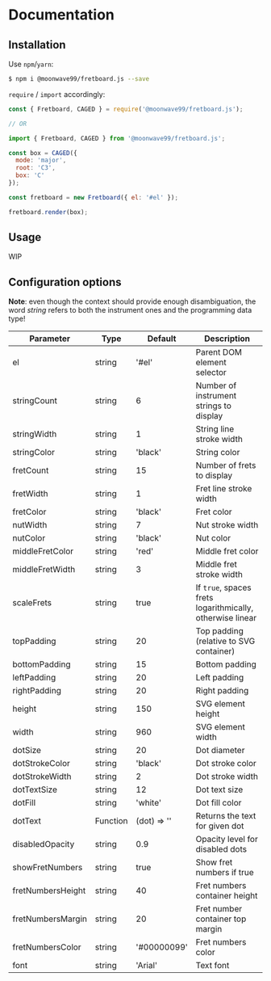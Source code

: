 # Documentation

## Installation

Use `npm`/`yarn`:

```bash
$ npm i @moonwave99/fretboard.js --save
```

`require` / `import` accordingly:

```javascript
const { Fretboard, CAGED } = require('@moonwave99/fretboard.js');

// OR

import { Fretboard, CAGED } from '@moonwave99/fretboard.js';

const box = CAGED({
  mode: 'major',
  root: 'C3',
  box: 'C'
});

const fretboard = new Fretboard({ el: '#el' });

fretboard.render(box);
```

## Usage

WIP

## Configuration options

**Note**: even though the context should provide enough disambiguation, the word _string_ refers to both the instrument ones and the programming data type!

Parameter         | Type     | Default       | Description
------------------|----------|---------------|----------------------------------------------------------
el                | string   | '#el'         | Parent DOM element selector
stringCount       | string   | 6             | Number of instrument strings to display
stringWidth       | string   | 1             | String line stroke width
stringColor       | string   | 'black'       | String color
fretCount         | string   | 15            | Number of frets to display
fretWidth         | string   | 1             | Fret line stroke width
fretColor         | string   | 'black'       | Fret color
nutWidth          | string   | 7             | Nut stroke width
nutColor          | string   | 'black'       | Nut color
middleFretColor   | string   | 'red'         | Middle fret color
middleFretWidth   | string   | 3             | Middle fret stroke width
scaleFrets        | string   | true          | If `true`, spaces frets logarithmically, otherwise linear
topPadding        | string   | 20            | Top padding (relative to SVG container)
bottomPadding     | string   | 15            | Bottom padding
leftPadding       | string   | 20            | Left padding
rightPadding      | string   | 20            | Right padding
height            | string   | 150           | SVG element height
width             | string   | 960           | SVG element width
dotSize           | string   | 20            | Dot diameter
dotStrokeColor    | string   | 'black'       | Dot stroke color
dotStrokeWidth    | string   | 2             | Dot stroke width
dotTextSize       | string   | 12            | Dot text size
dotFill           | string   | 'white'       | Dot fill color
dotText           | Function | (dot) => ''   | Returns the text for given dot
disabledOpacity   | string   | 0.9           | Opacity level for disabled dots
showFretNumbers   | string   | true          | Show fret numbers if true
fretNumbersHeight | string   | 40            | Fret numbers container height
fretNumbersMargin | string   | 20            | Fret number container top margin
fretNumbersColor  | string   | '#00000099'   | Fret numbers color
font              | string   | 'Arial'       | Text font
